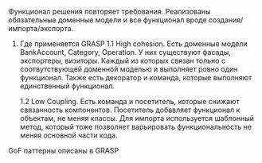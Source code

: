 Функционал решения повторяет требования. Реализованы обязательные доменные модели и все функционал вроде создания/импорта/экспорта.

1. Где применяется GRASP
   1.1 High cohesion. Есть доменные модели BankAccount, Category, Operation. У них существуют фасады, экспортеры, визиторы. Каждый из которых связан тольно с соотвутствующей доменной моделью и выполняет ровно один функционал.
   Также есть декоратор и команда, которые выполняют единственный функционал.

   1.2 Low Coupling. Есть команда и посетитель, которые снижают связанность компонентов. Посетитель добавляет функционал к объектам, не меняя классы. Для импорта используется шаблонный метод, который тоже позволяет варьировать функциональность
   не меняя основной части кода.

GoF паттерны описаны в GRASP
